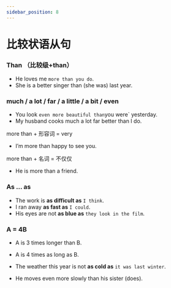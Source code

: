 ```yaml
---
sidebar_position: 8
---
```



# 比较状语从句

### Than （比较级+than）
- He loves me `more than you do`.
- She is a better singer than (she was) last year.

### much / a lot / far / a little / a bit / even
- You look ` even more beautiful than `you were` yesterday.
- My husband cooks much a lot far better than I do.

more than + 形容词 = very
- I’m more than happy to see you.

more than + 名词 = 不仅仅
- He is more than a friend.

### As … as
- The work is **as difficult as** `I think`.
- I ran away **as fast as** `I could`.
- His eyes are not **as blue as** `they look in the film`.

### A = 4B
- A is 3 times longer than B. 
- A is 4 times as long as B. 

- The weather this year is not **as cold as** `it was last winter`.
- He moves even more slowly than his sister (does).